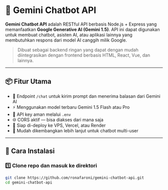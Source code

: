 # 🤖 Gemini Chatbot API

**Gemini Chatbot API** adalah RESTful API berbasis Node.js + Express yang memanfaatkan **Google Generative AI (Gemini 1.5)**. API ini dapat digunakan untuk membuat chatbot, asisten AI, atau aplikasi lainnya yang membutuhkan respons dari model AI canggih milik Google.

> Dibuat sebagai backend ringan yang dapat dengan mudah diintegrasikan dengan frontend berbasis HTML, React, Vue, dan lainnya.

---

## 📦 Fitur Utama

- 🔌 Endpoint `/chat` untuk kirim prompt dan menerima balasan dari Gemini AI
- ⚡ Menggunakan model terbaru Gemini 1.5 Flash atau Pro
- 🔐 API key aman melalui `.env`
- 🌐 CORS aktif — bisa diakses dari mana saja
- 📡 Siap di-deploy ke VPS, Vercel, atau Render
- 🧰 Mudah dikembangkan lebih lanjut untuk chatbot multi-user

---

## 🚀 Cara Instalasi

### 1️⃣ Clone repo dan masuk ke direktori

```bash
git clone https://github.com/ronafaroni/gemini-chatbot-api.git
cd gemini-chatbot-api
